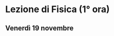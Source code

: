 # Lezione di Fisica (1° ora)
## Venerdì 19 novembre
<!--stackedit_data:
eyJoaXN0b3J5IjpbLTE2Nzg0MDYwNDNdfQ==
-->